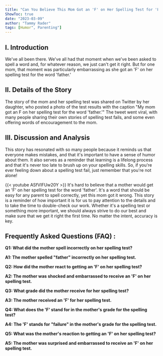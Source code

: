 ```yaml
---
title: "Can You Believe This Mom Got an 'F' on Her Spelling Test for 'Father'?!"
ShowToc: true 
date: "2023-03-09"
author: "Tammy Rader" 
tags: [Humor", Parenting"]
---
```

## I. Introduction

We've all been there. We've all had that moment when we've been asked to spell a word and, for whatever reason, we just can't get it right. But for one mom, that moment was particularly embarrassing as she got an 'F' on her spelling test for the word 'father.' 

## II. Details of the Story

The story of the mom and her spelling test was shared on Twitter by her daughter, who posted a photo of the test results with the caption "My mom got an F on her spelling test for the word 'father.'" The tweet went viral, with many people sharing their own stories of spelling test fails, and some even offering words of encouragement to the mom. 

## III. Discussion and Analysis

This story has resonated with so many people because it reminds us that everyone makes mistakes, and that it's important to have a sense of humor about them. It also serves as a reminder that learning is a lifelong process and that it's never too late to brush up on your spelling skills. So, if you're ever feeling down about a spelling test fail, just remember that you're not alone!

{{< youtube ASfVIFUw20Y >}} 
It's hard to believe that a mother would get an 'F' on her spelling test for the word 'father'. It's a word that should be easy for any parent to spell correctly, yet this mom got it wrong. This story is a reminder of how important it is for us to pay attention to the details and to take the time to double-check our work. Whether it's a spelling test or something more important, we should always strive to do our best and make sure that we get it right the first time. No matter the intent, accuracy is key.

## Frequently Asked Questions (FAQ) :
**Q1: What did the mother spell incorrectly on her spelling test?**

**A1: The mother spelled "father" incorrectly on her spelling test.**

**Q2: How did the mother react to getting an 'F' on her spelling test?**

**A2: The mother was shocked and embarrassed to receive an 'F' on her spelling test.**

**Q3: What grade did the mother receive for her spelling test?**

**A3: The mother received an 'F' for her spelling test.**

**Q4: What does the 'F' stand for in the mother's grade for the spelling test?**

**A4: The 'F' stands for "failure" in the mother's grade for the spelling test.**

**Q5: What was the mother's reaction to getting an 'F' on her spelling test?**

**A5: The mother was surprised and embarrassed to receive an 'F' on her spelling test.**





